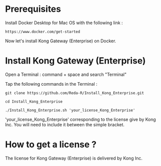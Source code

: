 # Prerequisites

Install Docker Desktop for Mac OS with the following link :

    https://www.docker.com/get-started

Now let's install Kong Gateway (Enterprise) on Docker.

# Install Kong Gateway (Enterprise)

Open a Terminal : command + space and search "Terminal"

Tap the following commands in the Terminal :

    git clone https://github.com/Reda-R/Install_Kong_Enterprise.git

    cd Install_Kong_Enterprise
    
    ./Install_Kong_Enterprise.sh 'your_license_Kong_Enterprise'

'your_license_Kong_Enterprise' corresponding to the license give by Kong Inc. You will need to include it between the simple bracket.

# How to get a license ?

The license for Kong Gateway (Enterprise) is delivered by Kong Inc.
